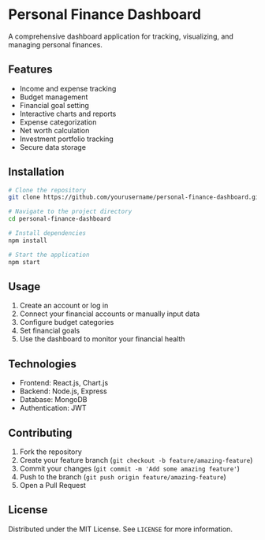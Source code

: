 # Personal Finance Dashboard

A comprehensive dashboard application for tracking, visualizing, and managing personal finances.

## Features

- Income and expense tracking
- Budget management
- Financial goal setting
- Interactive charts and reports
- Expense categorization
- Net worth calculation
- Investment portfolio tracking
- Secure data storage

## Installation

```bash
# Clone the repository
git clone https://github.com/yourusername/personal-finance-dashboard.git

# Navigate to the project directory
cd personal-finance-dashboard

# Install dependencies
npm install

# Start the application
npm start
```

## Usage

1. Create an account or log in
2. Connect your financial accounts or manually input data
3. Configure budget categories
4. Set financial goals
5. Use the dashboard to monitor your financial health

## Technologies

- Frontend: React.js, Chart.js
- Backend: Node.js, Express
- Database: MongoDB
- Authentication: JWT

## Contributing

1. Fork the repository
2. Create your feature branch (`git checkout -b feature/amazing-feature`)
3. Commit your changes (`git commit -m 'Add some amazing feature'`)
4. Push to the branch (`git push origin feature/amazing-feature`)
5. Open a Pull Request

## License

Distributed under the MIT License. See `LICENSE` for more information.